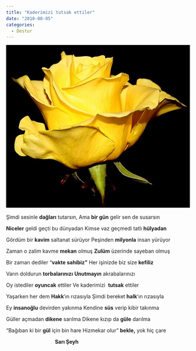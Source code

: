 ```yaml
---
title: "Kaderimizi tutsak ettiler"
date: "2010-08-05"
categories: 
  - Destur
---
```


[![sari-gul-resmi.jpg](../uploads/2010/08/sari-gul-resmi.jpg)](../uploads/2010/08/sari-gul-resmi.jpg "sari-gul-resmi.jpg")

[](../uploads/2010/08/sari-gul-resmi.jpg "sari-gul-resmi.jpg")Şimdi sesinle **dağları** tutarsın, Ama **bir gün** gelir sen de susarsın

**Niceler** geldi geçti bu dünyadan Kimse vaz geçmedi tatlı **hülyadan**

Gördüm bir **kavim** saltanat sürüyor Peşinden **milyonla** insan yürüyor

Zaman o zalim kavme **mekan** olmuş **Zulüm** üzerinde sayeban olmuş

Bir zaman dediler “**vakte sahibiz”** Her işinizde biz size **kefiliz**

Varın doldurun **torbalarınızı** **Unutmayın** akrabalarınızı

Oy istediler **oyuncak** ettiler Ve kaderimizi  **tutsak** ettiler

Yaşarken her dem **Hakk**’ın rızasıyla Şimdi bereket **halk**’ın rızasıyla

Ey **insanoğlu** devirden yakınma Kendine **süs** verip kibir takınma

Güller açmadan **dikene** sarılma Dikene kızıp da **güle** darılma

“Bağıban ki bir **gül** için bin hare Hizmekar olur” **bekle,** yok hiç çare

                                  **Sarı Şeyh**

